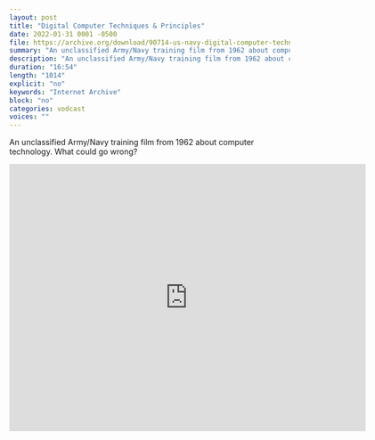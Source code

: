 ```yaml
---
layout: post
title: "Digital Computer Techniques & Principles"
date: 2022-01-31 0001 -0500
file: https://archive.org/download/90714-us-navy-digital-computer-techniques-vwr/90714%20US%20Navy%20Digital%20Computer%20Techniques_vwr.mp4
summary: "An unclassified Army/Navy training film from 1962 about computer technology."
description: "An unclassified Army/Navy training film from 1962 about computer technology."
duration: "16:54"
length: "1014"
explicit: "no" 
keywords: "Internet Archive"
block: "no" 
categories: vodcast
voices: ""
---
```


An unclassified Army/Navy training film from 1962 about computer technology.  What could go wrong?

<iframe src="https://archive.org/embed/90714-us-navy-digital-computer-techniques-vwr" width="640" height="480" frameborder="0" webkitallowfullscreen="true" mozallowfullscreen="true" allowfullscreen></iframe>
